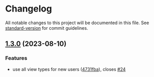 # Changelog

All notable changes to this project will be documented in this file. See [standard-version](https://github.com/conventional-changelog/standard-version) for commit guidelines.

## [1.3.0](https://github.com/phibr0/cycle-through-panes/compare/1.2.1...1.3.0) (2023-08-10)


### Features

* use all view types for new users ([4731fba](https://github.com/phibr0/cycle-through-panes/commit/4731fba0ef2609b2e746aa9dca296eb113a07856)), closes [#24](https://github.com/phibr0/cycle-through-panes/issues/24)

